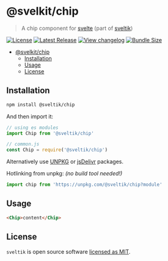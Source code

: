 # @svelkit/chip

> A chip component for [svelte] (part of [sveltik])

[![License](https://badgen.net/npm/license/@sveltik/chip)](https://github.com/kenoxa/@sveltik/chip/blob/main/LICENSE)
[![Latest Release](https://badgen.net/npm/v/@sveltik/chip)](https://www.npmjs.com/package/@sveltik/chip)
[![View changelog](https://badgen.net/badge/%E2%80%8B/Explore%20Changelog/green?icon=awesome)](https://changelogs.xyz/@sveltik/chip)
[![Bundle Size](https://badgen.net/bundlephobia/minzip/@sveltik/chip)](https://bundlephobia.com/result?p=@sveltik/chip)

<!-- prettier-ignore-start -->
<!-- START doctoc generated TOC please keep comment here to allow auto update -->
<!-- DON'T EDIT THIS SECTION, INSTEAD RE-RUN doctoc TO UPDATE -->


- [@svelkit/chip](#svelkitchip)
  - [Installation](#installation)
  - [Usage](#usage)
  - [License](#license)

<!-- END doctoc generated TOC please keep comment here to allow auto update -->
<!-- prettier-ignore-end -->

## Installation

```sh
npm install @sveltik/chip
```

And then import it:

```js
// using es modules
import Chip from '@sveltik/chip'

// common.js
const Chip = require('@sveltik/chip')
```

Alternatively use [UNPKG](https://unpkg.com/@sveltik/chip/) or [jsDelivr](https://cdn.jsdelivr.net/npm/@sveltik/chip/) packages.

Hotlinking from unpkg: _(no build tool needed!)_

```js
import chip from 'https://unpkg.com/@sveltik/chip?module'
```

## Usage

```html
<Chip>content</Chip>
```

## License

`sveltik` is open source software [licensed as MIT](https://github.com/kenoxa/sveltik/blob/main/LICENSE).

[sveltik]: https://sveltik.js.org/
[svelte]: https://svelte.dev/
